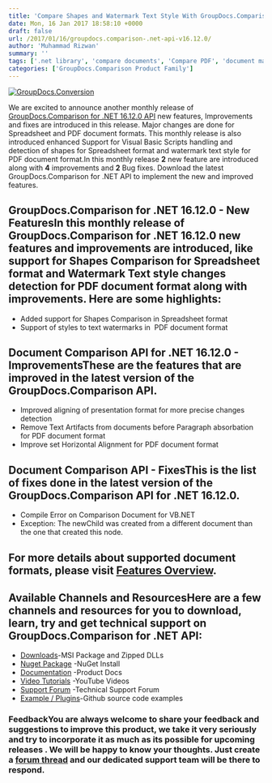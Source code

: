 ```yaml
---
title: 'Compare Shapes and Watermark Text Style With GroupDocs.Comparison for .NET API v16.12.0'
date: Mon, 16 Jan 2017 18:58:10 +0000
draft: false
url: /2017/01/16/groupdocs.comparison-.net-api-v16.12.0/
author: 'Muhammad Rizwan'
summary: ''
tags: ['.net library', 'compare documents', 'Compare PDF', 'document management', 'GroupDocs Comparison', 'Shapes', 'Spreadsheet Comparison', 'Text', 'Text Style', 'Watermark', 'GroupDocs.Comparison for .NET Releases']
categories: ['GroupDocs.Comparison Product Family']
---
```


[![GroupDocs.Conversion](https://blog.groupdocs.com/wp-content/uploads/sites/4/2016/11/groupdocs-comparison-net.png)](https://www.groupdocs.com/products/comparison/net)

We are excited to announce another monthly release of [GroupDocs.Comparison for .NET 16.12.0 API](http://www.groupdocs.com/products/comparison/net "Document Comparison API ") new features, Improvements and fixes are introduced in this release. Major changes are done for Spreadsheet and PDF document formats. This monthly release is also introduced enhanced Support for Visual Basic Scripts handling and detection of shapes for Spreadsheet format and watermark text style for PDF document format.In this monthly release **2** new feature are introduced along with **4** improvements and **2** Bug fixes. Download the latest GroupDocs.Comparison for .NET API to implement the new and improved features.

## GroupDocs.Comparison for .NET 16.12.0 - New FeaturesIn this monthly release of **GroupDocs.Comparison for .NET 16.12.0** new features and improvements are introduced, like support for Shapes Comparison for Spreadsheet format and Watermark Text style changes detection for PDF document format along with improvements. Here are some highlights:

*   Added support for Shapes Comparison in Spreadsheet format
*   Support of styles to text watermarks in  PDF document format

## Document Comparison API for .NET 16.12.0 - ImprovementsThese are the features that are improved in the latest version of the **GroupDocs.Comparison API**.

*   Improved aligning of presentation format for more precise changes detection
*   Remove Text Artifacts from documents before Paragraph absorbation for PDF document format
*   Improve set Horizontal Alignment for PDF document format

## Document Comparison API - FixesThis is the list of fixes done in the latest version of the **GroupDocs.Comparison API for .NET 16.12.0.**

*   Compile Error on Comparison Document for VB.NET
*   Exception: The newChild was created from a different document than the one that created this node.

## For more details about supported document formats, please visit [Features Overview](http://groupdocs.com/docs/display/comparisonnet/Features+Overview).

## Available Channels and ResourcesHere are a few channels and resources for you to download, learn, try and get technical support on **GroupDocs.Comparison for .NET API**:

*   [Downloads](http://downloads.groupdocs.com/comparison/net "Dwonloads;")\-MSI Package and Zipped DLLs
*   [Nuget Package](https://www.nuget.org/packages/groupdocs-comparison-dotnet/ "GroupDocs.Comparison for .NET NuGet") -NuGet Install
*   [Documentation](http://groupdocs.com/docs/display/comparisonnet/Home "Product Documentation") -Product Docs
*   [Video Tutorials](https://www.youtube.com/playlist?list=PLp-A5JSk_O76uvyS_WPOZm28eG-KRKiYy "GroupDocs.Comparison for .NET Videos") -YouTube Videos
*   [Support Forum](http://www.groupdocs.com/Community/forums/groupdocs.comparison-product-family/9/showforum.aspx "GroupDocs.Comparison for .NET Forum") -Technical Support Forum
*   [Example / Plugins](https://github.com/groupdocs-comparison/GroupDocs.Comparison-for-.NET "GroupDocs.Comparison for .NET Github")\-Github source code examples

### FeedbackYou are always welcome to share your feedback and suggestions to improve this product, we take it very seriously and try to incorporate it as much as its possible for upcoming releases . We will be happy to know your thoughts. Just create a [forum thread](http://www.groupdocs.com/Community/forums/groupdocs.comparison-product-family/9/showforum.aspx) and our dedicated support team will be there to respond.





